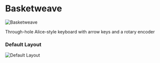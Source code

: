 # Basketweave
![Basketweave](https://i.imgur.com/lXhMxQU.jpg)

Through-hole Alice-style keyboard with arrow keys and a rotary encoder

### Default Layout
![Default Layout](https://i.imgur.com/LMndm49.png)
